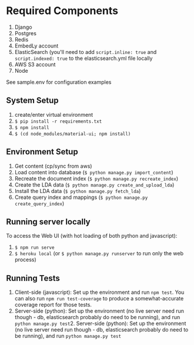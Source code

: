 # Required Components
1) Django
2) Postgres
3) Redis
4) EmbedLy account
5) ElasticSearch (you'll need to add `script.inline: true` and `script.indexed: true` to the elasticsearch.yml file locally
6) AWS S3 account
7) Node

See sample.env for configuration examples

## System Setup
1. create/enter virtual environment
2. `$ pip install -r requirements.txt`
3. `$ npm install`
4. `$ (cd node_modules/material-ui; npm install)`

## Environment Setup
1. Get content (cp/sync from aws)
2. Load content into database (`$ python manage.py import_content`)
3. Recreate the document index (`$ python manage.py recreate_index`)
4. Create the LDA data (`$ python manage.py create_and_upload_lda`)
5. Install the LDA data (`$ python manage.py fetch_lda`)
6. Create query index and mappings (`$ python manage.py create_query_index`)

## Running server locally
To access the Web UI (with hot loading of both python and javascript):
1. `$ npm run serve`
2. `$ heroku local` (or `$ python manage.py runserver` to run only the web process)

## Running Tests
1. Client-side (javascript): Set up the environment and run `npm test`. You can also run `npm run test-coverage` to produce a somewhat-accurate coverage report for those tests.
2. Server-side (python): Set up the environment (no live server need run though - db, elasticsearch probably do need to be running), and run `python manage.py test`2. Server-side (python): Set up the environment (no live server need run though - db, elasticsearch probably do need to be running), and run `python manage.py test`
